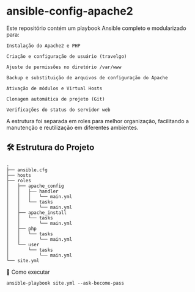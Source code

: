 # ansible-config-apache2
Este repositório contém um playbook Ansible completo e modularizado para:

    Instalação do Apache2 e PHP

    Criação e configuração de usuário (travelgo)

    Ajuste de permissões no diretório /var/www

    Backup e substituição de arquivos de configuração do Apache

    Ativação de módulos e Virtual Hosts

    Clonagem automática de projeto (Git)

    Verificações do status do servidor web

A estrutura foi separada em roles para melhor organização, facilitando a manutenção e reutilização em diferentes ambientes.

## 🛠 Estrutura do Projeto
```
.
├── ansible.cfg
├── hosts
├── roles
│   ├── apache_config
│   │   ├── handler
│   │   │   └── main.yml
│   │   └── tasks
│   │       └── main.yml
│   ├── apache_install
│   │   └── tasks
│   │       └── main.yml
│   ├── php
│   │   └── tasks
│   │       └── main.yml
│   └── user
│       └── tasks
│           └── main.yml
└── site.yml
```

🚀 Como executar

```ansible-playbook site.yml --ask-become-pass```

